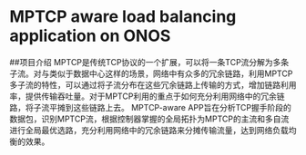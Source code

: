 # MPTCP aware load balancing application on ONOS

##项目介绍
  MPTCP是传统TCP协议的一个扩展，可以将一条TCP流分解为多条子流。对与类似于数据中心这样的场景，网络中有众多的冗余链路，利用MPTCP多子流的特性，可以通过将子流分布在这些冗余链路上传输的方式，增加链路利用率，提供传输吞吐量。对于MPTCP利用的重点于如何充分利用网络中的冗余链路，将子流平摊到这些链路上去。
  MPTCP-aware APP旨在分析TCP握手阶段的数据包，识别MPTCP流，根据控制器掌握的全局拓扑为MPTCP的主流和多自流进行全局最优选路，充分利用网络中的冗余链路来分摊传输流量，达到网络负载均衡的效果。

